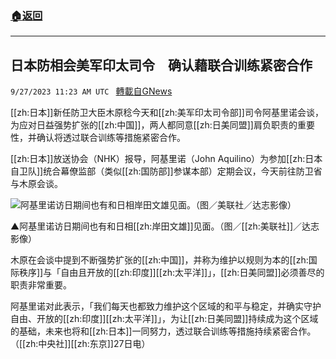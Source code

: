 ###  [:house:返回](README.md)
---


## 日本防相会美军印太司令　确认藉联合训练紧密合作
`9/27/2023 11:23 AM UTC ` [轉載自GNews](https://gnews.org/articles/1747099)

[[zh:日本]]新任防卫大臣木原稔今天和[[zh:美军印太司令部]]司令阿基里诺会谈，为应对日益强势扩张的[[zh:中国]]，两人都同意[[zh:日美同盟]]肩负职责的重要性，并确认将透过联合训练等措施紧密合作。

[[zh:日本]]放送协会（NHK）报导，阿基里诺（John Aquilino）为参加[[zh:日本自卫队]]统合幕僚监部（类似[[zh:国防部]]参谋本部）定期会议，今天前往防卫省与木原会谈。

![阿基里诺访日期间也有和日相岸田文雄见面。（图／美联社／达志影像）](https://attach.setn.com/newsimages/2023/09/27/4341097-PH.jpg "阿基里诺访日期间也有和日相岸田文雄见面。（图／美联社／达志影像）")

▲阿基里诺访日期间也有和日相[[zh:岸田文雄]]见面。（图／[[zh:美联社]]／达志影像）

木原在会谈中提到不断强势扩张的[[zh:中国]]，并称为维护以规则为本的[[zh:国际秩序]]与「自由且开放的[[zh:印度]][[zh:太平洋]]」，[[zh:日美同盟]]必须善尽的职责非常重要。

阿基里诺对此表示，「我们每天也都致力维护这个区域的和平与稳定，并确实守护自由、开放的[[zh:印度]][[zh:太平洋]]」，为让[[zh:日美同盟]]持续成为这个区域的基础，未来也将和[[zh:日本]]一同努力，透过联合训练等措施持续紧密合作。（[[zh:中央社]][[zh:东京]]27日电）
